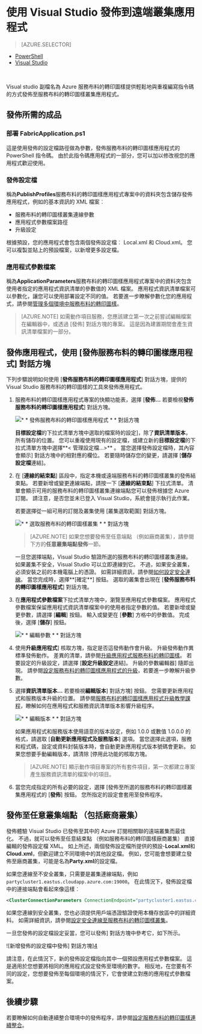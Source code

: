 <properties
    pageTitle="將應用程式發佈到遠端對 Visual Studio 叢集 |Microsoft Azure"
    description="瞭解如何使用 Visual Studio 發佈到遠端服務布料的轉印圖樣叢集應用程式。"
    services="service-fabric"
    documentationCenter="na"
    authors="cawams"
    manager="timlt"
    editor="" />

<tags
    ms.service="multiple"
    ms.devlang="dotnet"
    ms.topic="article"
    ms.tgt_pltfrm="na"
    ms.workload="multiple"
    ms.date="07/29/2016"
    ms.author="cawa" />

# <a name="publish-an-application-to-a-remote-cluster-by-using-visual-studio"></a>使用 Visual Studio 發佈到遠端叢集應用程式

> [AZURE.SELECTOR]
- [PowerShell](service-fabric-deploy-remove-applications.md)
- [Visual Studio](service-fabric-publish-app-remote-cluster.md)

<br/>

Visual studio 副檔名為 Azure 服務布料的轉印圖樣提供輕鬆地與重複編寫指令碼的方式發佈至服務布料的轉印圖樣叢集應用程式。

## <a name="the-artifacts-required-for-publishing"></a>發佈所需的成品

### <a name="deploy-fabricapplicationps1"></a>部署 FabricApplication.ps1

這是使用發佈的設定檔路徑做為參數，發佈服務布料的轉印圖樣應用程式的 PowerShell 指令碼。 由於此指令碼應用程式的一部分，您可以加以修改視您的應用程式歡迎使用。

### <a name="publish-profiles"></a>發佈設定檔

稱為**PublishProfiles**服務布料的轉印圖樣應用程式專案中的資料夾包含儲存發佈應用程式，例如的基本資訊的 XML 檔案︰

- 服務布料的轉印圖樣叢集連線參數
- 應用程式參數檔案路徑
- 升級設定

根據預設，您的應用程式會包含兩個發佈設定檔︰ Local.xml 和 Cloud.xml。 您可以複製並貼上的預設檔案，以新增更多設定檔。

### <a name="application-parameter-files"></a>應用程式參數檔案

稱為**ApplicationParameters**服務布料的轉印圖樣應用程式專案中的資料夾包含使用者指定的應用程式資訊清單的參數值的 XML 檔案。 應用程式資訊清單檔案可以參數化，讓您可以使用部署設定不同的值。 若要進一步瞭解參數化您的應用程式，請參閱[管理多個環境中服務布料的轉印圖樣](service-fabric-manage-multiple-environment-app-configuration.md)。

>[AZURE.NOTE] 如需動作項目服務，您應該建立第一次之前嘗試編輯檔案在編輯器中，或透過 [發佈] 對話方塊的專案。 這是因為建置期間會產生資訊清單檔案的一部分。

## <a name="to-publish-an-application-by-using-the-publish-service-fabric-application-dialog-box"></a>發佈應用程式，使用 [發佈服務布料的轉印圖樣應用程式] 對話方塊

下列步驟說明如何使用 [**發佈服務布料的轉印圖樣應用程式**] 對話方塊，提供的 Visual Studio 服務布料的轉印圖樣的工具來發佈應用程式。

1. 服務布料的轉印圖樣應用程式專案的快顯功能表，選擇 [**發佈...** 若要檢視**發佈服務布料的轉印圖樣應用程式**] 對話方塊。

    ![* * 發佈服務布料的轉印圖樣應用程式 * * 對話方塊][0]

    **目標設定檔**的下拉式清單方塊中選取的檔案時的設定]，除了**資訊清單版本**，所有儲存的位置。 您可以重複使用現有的設定檔，或建立新的**目標設定檔**的下拉式清單方塊中選擇**< 管理設定檔...>** 。 當您選擇發佈設定檔時，其內容會顯示] 對話方塊中的相對應的欄位。 若要隨時儲存您的變更，請選擇 [**儲存設定檔**連結]。    

2. 在 [**連線的結束點**] 區段中，指定本機或遠端服務布料的轉印圖樣叢集的發佈結束點。 若要新增或變更連線端點，請按一下 [**連線的結束點**] 下拉式清單。 清單會顯示可用的服務布料的轉印圖樣叢集連線端點您可以發佈根據您 Azure 訂閱。 請注意，是否您並未已登入 Visual Studio，系統會提示執行此作業。

    若要選擇從一組可用的訂閱及叢集使用 [叢集選取範圍] 對話方塊。

    ![* * 選取服務布料的轉印圖樣叢集 * * 對話方塊][1]

    >[AZURE.NOTE] 如果您想要發佈至任意端點 （例如廠商叢集），請參閱下方的**任意叢集端點發佈**一節。

    一旦您選擇端點，Visual Studio 驗證所選的服務布料的轉印圖樣叢集連線。 如果叢集不安全，Visual Studio 可以立即連線到它。 不過，如果安全叢集，必須安裝之前的本機電腦上的憑證。 如需詳細資訊，請參閱[如何設定安全連線](service-fabric-visualstudio-configure-secure-connections.md)。 當您完成時，選擇**[確定**] 按鈕。 選取的叢集會出現在 [**發佈服務布料的轉印圖樣應用程式**] 對話方塊。

3. 在**應用程式參數檔案**下拉式清單方塊中，瀏覽至應用程式參數檔案。 應用程式參數檔案保留應用程式資訊清單檔案中的使用者指定參數的值。 若要新增或變更參數，請選擇 [**編輯**] 按鈕。 輸入或變更在 [**參數**] 方格中的參數值。 完成後，選擇 [**儲存**] 按鈕。

    ![* * 編輯參數 * * 對話方塊][2]

4. 使用**升級應用程式**] 核取方塊，指定是否這發佈動作會升級。 升級發佈動作異標準發佈動作。 差異的清單，請參閱[升級應用程式服務布料的轉印圖樣](service-fabric-application-upgrade.md)。 若要設定的升級設定，請選擇 [**設定升級設定**連結]。 升級的參數編輯器] 隨即出現。 請參閱[設定服務布料的轉印圖樣應用程式的升級](service-fabric-visualstudio-configure-upgrade.md)，若要進一步瞭解升級參數。

5. 選擇**資訊清單版本...** 若要檢視**編輯版本**] 對話方塊] 按鈕。 您需要更新應用程式和服務版本升級的位置。 請參閱[服務布料的轉印圖樣應用程式升級教學課程](service-fabric-application-upgrade-tutorial.md)，瞭解如何在應用程式和服務資訊清單版本影響升級程序。

    ![* * 編輯版本 * * 對話方塊][3]

    如果應用程式和服務版本使用語意的版本設定，例如 1.0.0 或數值 1.0.0.0 的格式，請選取 [**自動更新應用程式及服務版本**] 選項。 當您選擇此選項，服務和程式碼，設定或資料封裝版本時，會自動更新應用程式版本號碼會更新。 如果您想要手動編輯版本，請清除 [停用此功能的核取方塊。

    >[AZURE.NOTE] 顯示動作項目專案的所有套件項目，第一次都建立專案產生服務資訊清單的檔案中的項目。

6. 當您完成指定的所有必要的設定，選擇 [發佈至所選的服務布料的轉印圖樣叢集應用程式的 [**發佈**] 按鈕。 您所指定的設定會套用至發佈程序。

## <a name="publish-to-an-arbitrary-cluster-endpoint-including-party-clusters"></a>發佈至任意叢集端點 （包括廠商叢集）

發佈體驗 Visual Studio 已發佈至其中的 Azure 訂閱相關聯的遠端叢集而最佳化。 不過，就可以發佈至任意結束點 （例如服務布料的轉印圖樣廠商叢集） 直接編輯的發佈設定檔 XML。 如上所述，兩個發佈設定檔所提供的預設-**Local.xml**和**Cloud.xml**，但歡迎建立不同環境中的其他設定檔。 例如，您可能會想要建立發佈至廠商叢集，可能是名為**Party.xml**的設定檔。

如果您連線至不安全叢集，只需要是叢集連線端點，例如`partycluster1.eastus.cloudapp.azure.com:19000`。 在此情況下，發佈設定檔中的連接端點會看起來像這樣︰

```XML
<ClusterConnectionParameters ConnectionEndpoint="partycluster1.eastus.cloudapp.azure.com:19000" />
```

  如果您連線到安全叢集，您也必須提供用戶端憑證驗證使用本機存放區中的詳細資料。 如需詳細資訊，請參閱[設定安全連線至服務布料的轉印圖樣叢集](service-fabric-visualstudio-configure-secure-connections.md)。

  一旦您發佈的設定檔設定妥當，您可以發佈] 對話方塊中參考它，如下所示。

  ![新增發佈的設定檔中發佈] 對話方塊][4]

  請注意，在此情況下，新的發佈設定檔指向其中一個預設應用程式參數檔案。 這是適用於您想要將相同的應用程式設定發佈至環境的數字。 相反地，在您要有不同的設定，您想要發佈至每個環境的情況下，它會使建立對應的應用程式參數檔案。

## <a name="next-steps"></a>後續步驟

若要瞭解如何自動連續整合環境中的發佈程序，請參閱[設定服務布料的轉印圖樣連續整合](service-fabric-set-up-continuous-integration.md)。


[0]: ./media/service-fabric-publish-app-remote-cluster/PublishDialog.png
[1]: ./media/service-fabric-publish-app-remote-cluster/SelectCluster.png
[2]: ./media/service-fabric-publish-app-remote-cluster/EditParams.png
[3]: ./media/service-fabric-publish-app-remote-cluster/EditVersions.png
[4]: ./media/service-fabric-publish-app-remote-cluster/publish-to-party-cluster.png
